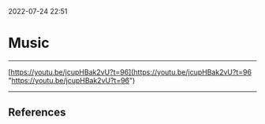 2022-07-24 22:51
# Music
---
[https://youtu.be/jcupHBak2vU?t=96](https://youtu.be/jcupHBak2vU?t=96 "https://youtu.be/jcupHBak2vU?t=96")


---
## References
